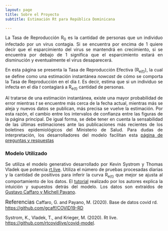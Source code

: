 ```yaml
---
layout: page
title: Sobre el Proyecto
subtitle: Estimación Rt para República Dominicana

---
```

<p align="justify">
 La Tasa de Reproducción R<sub>0</sub> es la cantidad de personas que un individuo infectado por un virus contagia. Si se encuentra por encima de 1 quiere decir que el esparcimiento del virus se mantendrá en crecimiento, si se encuentra por debajo de 1 significa que el esparcimiento estará en disminución y eventualmente el virus desaparecerá.
 </p>
 
 <p align="justify">
 En esta página se presenta la Tasa de Reproducción Efectiva (R<sub>e(t)</sub>), la cual se define como una estimación instantánea <i>nowcast</i> de cómo se comporta la Tasa de Reproducción en el día <i>t</i>. Es decir, estima que si un individuo se infecta en el día <i>t</i> contagiará a R<sub>e(t)</sub> cantidad de personas.
  </p>
  
 <p align="justify">
Al tratarse de una estimación instantánea, existe una mayor probabilidad de error mientras <i>t</i> se encuentre más cerca de la fecha actual, mientras más se aleja y nuevos datos se publican, más precisa se vuelve la estimación. Por esta razón, el cambio entre los intervalos de confianza entre las figuras de la página principal. De igual forma, se debe tener en cuenta la sensabilidad de las últimas estimaciones ante las publicaciones más recientes de los boletines epidemiológicos del Ministerio de Salud. Para dudas de interpretación, los desarrolladores del modelo facilitan esta <a href="https://rt.live/faq">página de preguntas y respuestas</a>
 </p>

### Modelo Utilizado
<p align="justify">
Se utiliza el modelo generativo desarrollado por Kevin Systrom y Thomas Vladek que potencia <a href="https://rt.live">rt.live</a>. Utiliza el número de pruebas procesadas diarias y la cantidad de positivos para inferir la curva R<sub>e(t)</sub> que mejor se ajusta al comportamiento de los datos. El  <a href="https://github.com/rtcovidlive/covid-model/blob/master/tutorial.ipynb">tutorial</a> realizado por los autores explica la intuición y supuestos detrás del modelo. Los datos son extraídos de <a href="https://github.com/gcaff/COVID19-RD/tree/master/data">Gustavo Caffaro y Michell Payano</a>.
 </p>
 
 <big> Referencias </big>
 Caffaro, G. and Payano, M. (2020). Base de datos covid rd. https://github.com/gcaff/COVID19-RD

 Systrom, K., Vladek, T., and Krieger, M. (2020).   Rt live. https://github.com/rtcovidlive/covid-model.


 
